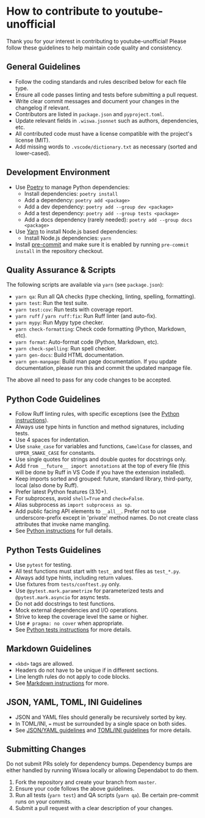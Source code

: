 # How to contribute to youtube-unofficial

Thank you for your interest in contributing to youtube-unofficial! Please follow these guidelines to
help maintain code quality and consistency.

## General Guidelines

- Follow the coding standards and rules described below for each file type.
- Ensure all code passes linting and tests before submitting a pull request.
- Write clear commit messages and document your changes in the changelog if relevant.
- Contributors are listed in `package.json` and `pyproject.toml`.
- Update relevant fields in `.wiswa.jsonnet` such as authors, dependencies, etc.
- All contributed code must have a license compatible with the project's license (MIT).
- Add missing words to `.vscode/dictionary.txt` as necessary (sorted and lower-cased).

## Development Environment

- Use [Poetry](https://python-poetry.org/) to manage Python dependencies:
  - Install dependencies: `poetry install`
  - Add a dependency: `poetry add <package>`
  - Add a dev dependency: `poetry add --group dev <package>`
  - Add a test dependency: `poetry add --group tests <package>`
  - Add a docs dependency (rarely needed): `poetry add --group docs <package>`
- Use [Yarn](https://yarnpkg.com/) to install Node.js based dependencies:
  - Install Node.js dependencies: `yarn`
- Install [pre-commit](https://pre-commit.com/) and make sure it is enabled by running
  `pre-commit install` in the repository checkout.

## Quality Assurance & Scripts

The following scripts are available via `yarn` (see `package.json`):

- `yarn qa`: Run all QA checks (type checking, linting, spelling, formatting).
- `yarn test`: Run the test suite.
- `yarn test:cov`: Run tests with coverage report.
- `yarn ruff` / `yarn ruff:fix`: Run Ruff linter (and auto-fix).
- `yarn mypy`: Run Mypy type checker.
- `yarn check-formatting`: Check code formatting (Python, Markdown, etc).
- `yarn format`: Auto-format code (Python, Markdown, etc).
- `yarn check-spelling`: Run spell checker.
- `yarn gen-docs`: Build HTML documentation.
- `yarn gen-manpage`: Build man page documentation. If you update documentation, please run this and
  commit the updated manpage file.

The above all need to pass for any code changes to be accepted.

## Python Code Guidelines

- Follow Ruff linting rules, with specific exceptions (see the [Python instructions]).
- Always use type hints in function and method signatures, including tests.
- Use 4 spaces for indentation.
- Use `snake_case` for variables and functions, `CamelCase` for classes, and `UPPER_SNAKE_CASE` for
  constants.
- Use single quotes for strings and double quotes for docstrings only.
- Add `from __future__ import annotations` at the top of every file (this will be done by Ruff in
  VS Code if you have the extension installed).
- Keep imports sorted and grouped: future, standard library, third-party, local (also done by Ruff).
- Prefer latest Python features (3.10+).
- For subprocess, avoid `shell=True` and `check=False`.
- Alias subprocess as `import subprocess as sp`.
- Add public facing API elements to `__all__`. Prefer not to use underscore-prefix except in 'private'
  method names. Do not create class attributes that invoke name mangling.
- See [Python instructions] for full details.

## Python Tests Guidelines

- Use `pytest` for testing.
- All test functions must start with `test_` and test files as `test_*.py`.
- Always add type hints, including return values.
- Use fixtures from `tests/conftest.py` only.
- Use `@pytest.mark.parametrize` for parameterized tests and `@pytest.mark.asyncio` for async tests.
- Do not add docstrings to test functions.
- Mock external dependencies and I/O operations.
- Strive to keep the coverage level the same or higher.
- Use `# pragma: no cover` when appropriate.
- See [Python tests instructions] for more details.

## Markdown Guidelines

- `<kbd>` tags are allowed.
- Headers do not have to be unique if in different sections.
- Line length rules do not apply to code blocks.
- See [Markdown instructions] for more.

## JSON, YAML, TOML, INI Guidelines

- JSON and YAML files should generally be recursively sorted by key.
- In TOML/INI, `=` must be surrounded by a single space on both sides.
- See [JSON/YAML guidelines] and [TOML/INI guidelines] for more details.

## Submitting Changes

Do not submit PRs solely for dependency bumps. Dependency bumps are either handled by running Wiswa
locally or allowing Dependabot to do them.

1. Fork the repository and create your branch from `master`.
2. Ensure your code follows the above guidelines.
3. Run all tests (`yarn test`) and QA scripts (`yarn qa`). Be certain pre-commit runs on your
   commits.
4. Submit a pull request with a clear description of your changes.

[Markdown instructions]: .github/instructions/markdown.instructions.md
[Python instructions]: .github/instructions/python.instructions.md
[Python tests instructions]: .github/instructions/python-tests.instructions.md
[JSON/YAML guidelines]: .github/instructions/json-yaml.instructions.md
[TOML/INI guidelines]: .github/instructions/toml-ini.instructions.md
